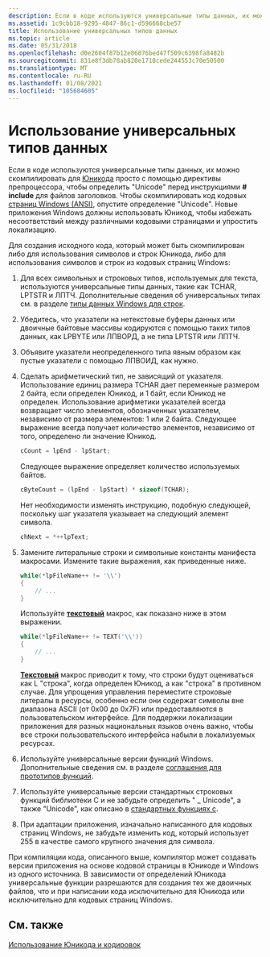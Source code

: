 ```yaml
---
description: Если в коде используются универсальные типы данных, их можно скомпилировать для Юникода просто с помощью директивы препроцессора для определения &\# 0034; Юникод&\# 0034; перед \# инструкциями include для файлов заголовков.
ms.assetid: 1c9cbb18-9295-4847-86c1-d596668cbe57
title: Использование универсальных типов данных
ms.topic: article
ms.date: 05/31/2018
ms.openlocfilehash: d0e2604f87b12e86076bed47f509c6398fa8482b
ms.sourcegitcommit: 831e8f3db78ab820e1710cede244553c70e50500
ms.translationtype: MT
ms.contentlocale: ru-RU
ms.lasthandoff: 01/08/2021
ms.locfileid: "105684605"
---
```

# <a name="using-generic-data-types"></a>Использование универсальных типов данных

Если в коде используются универсальные типы данных, их можно скомпилировать для [Юникода](unicode.md) просто с помощью директивы препроцессора, чтобы определить "Unicode" перед инструкциями **\# include** для файлов заголовков. Чтобы скомпилировать код кодовых [страниц Windows (ANSI)](code-pages.md), опустите определение "Unicode". Новые приложения Windows должны использовать Юникод, чтобы избежать несоответствий между различными кодовыми страницами и упростить локализацию.

Для создания исходного кода, который может быть скомпилирован либо для использования символов и строк Юникода, либо для использования символов и строк из кодовых страниц Windows:

1.  Для всех символьных и строковых типов, используемых для текста, используются универсальные типы данных, такие как TCHAR, LPTSTR и ЛПТЧ. Дополнительные сведения об универсальных типах см. в разделе [типы данных Windows для строк](windows-data-types-for-strings.md).
2.  Убедитесь, что указатели на нетекстовые буферы данных или двоичные байтовые массивы кодируются с помощью таких типов данных, как LPBYTE или ЛПВОРД, а не типа LPTSTR или ЛПТЧ.
3.  Объявите указатели неопределенного типа явным образом как пустые указатели с помощью ЛПВОИД, как нужно.
4.  Сделать арифметический тип, не зависящий от указателя. Использование единиц размера TCHAR дает переменные размером 2 байта, если определен Юникод, и 1 байт, если Юникод не определен. Использование арифметики указателей всегда возвращает число элементов, обозначенных указателем, независимо от размера элементов: 1 или 2 байта. Следующее выражение всегда получает количество элементов, независимо от того, определено ли значение Юникод.

    ```C++
    cCount = lpEnd - lpStart;
    ```

    

    Следующее выражение определяет количество используемых байтов.

    ```C++
    cByteCount = (lpEnd - lpStart) * sizeof(TCHAR);
    ```

    

    Нет необходимости изменять инструкцию, подобную следующей, поскольку шаг указателя указывает на следующий элемент символа.

    ```C++
    chNext = *++lpText;
    ```

    

5.  Замените литеральные строки и символьные константы манифеста макросами. Измените такие выражения, как приведенные ниже.

    ```C++
    while(*lpFileName++ != '\\')
    {
        // ...
    }
    ```

    

    Используйте [**текстовый**](/windows/desktop/api/Winnt/nf-winnt-text) макрос, как показано ниже в этом выражении.

    ```C++
    while(*lpFileName++ != TEXT('\\'))
    {
        // ...
    }
    ```

    

    [**Текстовый**](/windows/desktop/api/Winnt/nf-winnt-text) макрос приводит к тому, что строки будут оцениваться как L "строка", когда определен Юникод, а как "строка" в противном случае. Для упрощения управления переместите строковые литералы в ресурсы, особенно если они содержат символы вне диапазона ASCII (от 0x00 до 0x7F) или предоставляются в пользовательском интерфейсе. Для поддержки локализации приложения для разных национальных языков очень важно, чтобы все строки пользовательского интерфейса набыли в локализуемых ресурсах.

6.  Используйте универсальные версии функций Windows. Дополнительные сведения см. в разделе [соглашения для прототипов функций](conventions-for-function-prototypes.md).
7.  Используйте универсальные версии стандартных строковых функций библиотеки C и не забудьте определить " \_ Unicode", а также "Unicode", как описано в [стандартных функциях c](standard-c-functions.md).
8.  При адаптации приложения, изначально написанного для кодовых страниц Windows, не забудьте изменить код, который использует 255 в качестве самого крупного значения для символа.

При компиляции кода, описанного выше, компилятор может создавать версии приложения на основе кодовой страницы в Юникоде и Windows из одного источника. В зависимости от определений Юникода универсальные функции разрешаются для создания тех же двоичных файлов, что и при написании кода исключительно для Юникода или исключительно для кодовых страниц Windows.

## <a name="related-topics"></a>См. также

<dl> <dt>

[Использование Юникода и кодировок](using-unicode-and-character-sets.md)
</dt> </dl>

 

 



